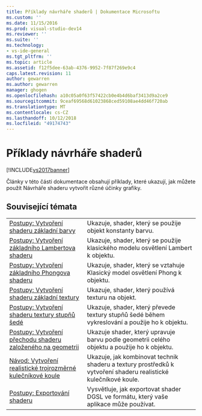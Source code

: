```yaml
---
title: Příklady návrháře shaderů | Dokumentace Microsoftu
ms.custom: ''
ms.date: 11/15/2016
ms.prod: visual-studio-dev14
ms.reviewer: ''
ms.suite: ''
ms.technology:
- vs-ide-general
ms.tgt_pltfrm: ''
ms.topic: article
ms.assetid: f12f5dee-63ab-4376-9952-7f87f269e9c4
caps.latest.revision: 11
author: gewarren
ms.author: gewarren
manager: ghogen
ms.openlocfilehash: a10c05a0f63f57422cb0e4b4d6baf3413d9a2ce9
ms.sourcegitcommit: 9ceaf69568d61023868ced59108ae4dd46f720ab
ms.translationtype: MT
ms.contentlocale: cs-CZ
ms.lasthandoff: 10/12/2018
ms.locfileid: "49174743"
---
```

# <a name="shader-designer-examples"></a>Příklady návrháře shaderů
[!INCLUDE[vs2017banner](../includes/vs2017banner.md)]

Články v této části dokumentace obsahují příklady, které ukazují, jak můžete použít Návrháře shaderu vytvořit různé účinky grafiky.  
  
## <a name="related-topics"></a>Související témata  
  
|||  
|-|-|  
|[Postupy: Vytvoření shaderu základní barvy](../designers/how-to-create-a-basic-color-shader.md)|Ukazuje, shader, který se použije objekt konstanty barvu.|  
|[Postupy: Vytvoření základního Lambertova shaderu](../designers/how-to-create-a-basic-lambert-shader.md)|Ukazuje, shader, který se použije klasického modelu osvětlení Lambert k objektu.|  
|[Postupy: Vytvoření základního Phongova shaderu](../designers/how-to-create-a-basic-phong-shader.md)|Ukazuje, shader, který se vztahuje Klasický model osvětlení Phong k objektu.|  
|[Postupy: Vytvoření shaderu základní textury](../designers/how-to-create-a-basic-texture-shader.md)|Ukazuje, shader, který používá texturu na objekt.|  
|[Postupy: Vytvoření shaderu textury stupňů šedé](../designers/how-to-create-a-grayscale-texture-shader.md)|Ukazuje, shader, který převede textury stupňů šedé během vykreslování a použije ho k objektu.|  
|[Postupy: Vytvoření přechodu shaderu založeného na geometrii](../designers/how-to-create-a-geometry-based-gradient-shader.md)|Ukazuje shader, který upravuje barvu podle geometrii celého objektu a použije ho k objektu.|  
|[Návod: Vytvoření realistické trojrozměrné kulečníkové koule](../designers/walkthrough-creating-a-realistic-3-d-billiard-ball.md)|Ukazuje, jak kombinovat technik shaderu a textury prostředků k vytvoření shaderu realistické kulečníkové koule.|  
|[Postupy: Exportování shaderu](../designers/how-to-export-a-shader.md)|Vysvětluje, jak exportovat shader DGSL ve formátu, který vaše aplikace může používat.|



